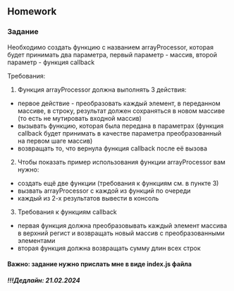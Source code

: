 ##  Homework

### Задание

Необходимо создать функцию с названием arrayProcessor, которая будет принимать два параметра, первый параметр - массив, второй параметр - функция callback

Требования:
1. Функция arrayProcessor должна выполнять 3 действия:
  - первое действие - преобразовать каждый элемент, в переданном массиве, в строку, результат должен сохраняться в новом массиве (то есть не мутировать входной массив)
  - вызывать функцию, которая была передана в параметрах (функция callback будет принимать в качестве параметра преобразованный на первом шаге массив)
  - возвращать то, что вернула функция callback после её вызова
2. Чтобы показать пример использования функции arrayProcessor вам нужно:
  - создать ещё две функции (требования к функциям см. в пункте 3)
  - вызвать arrayProcessor с каждой из функций по очереди
  - каждый из 2-х результатов вывести в консоль
3. Требования к функциям callback
  - первая функция должна преобразовывать каждый элемент массива в верхний регист и возвращать новый массив с преобразованными элементами
  - вторая функция должна возвращать сумму длин всех строк

#### Важно: задание нужно прислать мне в виде index.js файла

##### !!!Дедлайн: 21.02.2024


